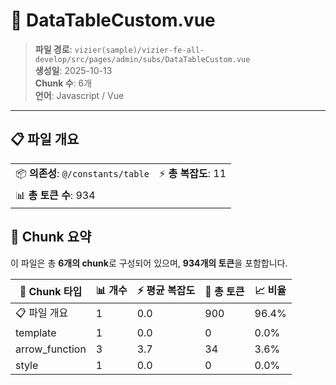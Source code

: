 # 📄 DataTableCustom.vue

> **파일 경로**: `vizier(sample)/vizier-fe-all-develop/src/pages/admin/subs/DataTableCustom.vue`  
> **생성일**: 2025-10-13  
> **Chunk 수**: 6개  
> **언어**: Javascript / Vue
---





## 📋 파일 개요

| | |
|--|--|
| 📦 **의존성**: `@/constants/table` | ⚡ **총 복잡도**: 11 |
| 📊 **총 토큰 수**: 934 |  |






## 🧩 Chunk 요약

이 파일은 총 **6개의 chunk**로 구성되어 있으며, **934개의 토큰**을 포함합니다.

| 🧩 Chunk 타입 | 📊 개수 | ⚡ 평균 복잡도 | 📝 총 토큰 | 📈 비율 |
|---------------|--------|-------------|----------|--------|
| 📋 파일 개요 | 1 | 0.0 | 900 | 96.4% |
| template | 1 | 0.0 | 0 | 0.0% |
| arrow_function | 3 | 3.7 | 34 | 3.6% |
| style | 1 | 0.0 | 0 | 0.0% |

